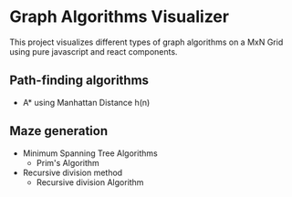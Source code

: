 # Graph Algorithms Visualizer

This project visualizes different types of graph algorithms on a MxN Grid using pure javascript and react components.

## Path-finding algorithms

- A\* using Manhattan Distance h(n)

## Maze generation

- Minimum Spanning Tree Algorithms
  - Prim's Algorithm
- Recursive division method
  - Recursive division Algorithm

